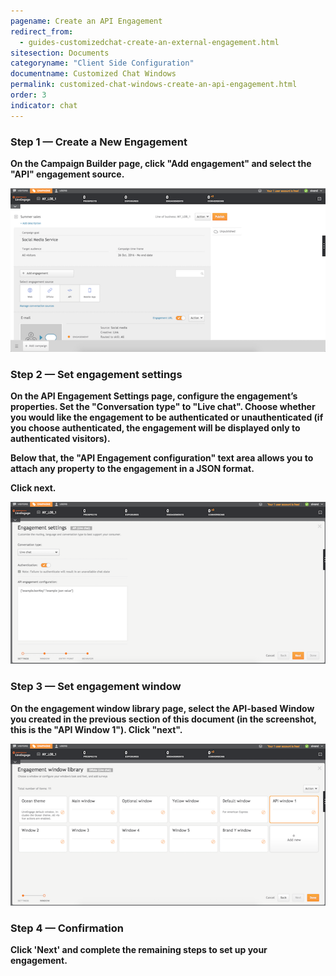 ```yaml
---
pagename: Create an API Engagement
redirect_from:
  - guides-customizedchat-create-an-external-engagement.html
sitesection: Documents
categoryname: "Client Side Configuration"
documentname: Customized Chat Windows
permalink: customized-chat-windows-create-an-api-engagement.html
order: 3
indicator: chat
---
```


### Step 1 — Create a New Engagement

**On the Campaign Builder page, click "Add engagement" and select the "API" engagement source.**

![Customized1](img/customized1.png)

### Step 2 — Set engagement settings

**On the API Engagement Settings page, configure the engagement’s properties. Set the "Conversation type" to "Live chat". Choose whether you would like the engagement to be authenticated or unauthenticated (if you choose authenticated, the engagement will be displayed only to authenticated visitors).**

**Below that, the "API Engagement configuration" text area allows you to attach any property to the engagement in a JSON format.**

**Click next.**

![Customized2](img/customized2.png)

### Step 3 — Set engagement window

**On the engagement window library page, select the API-based Window you created in the previous section of this document (in the screenshot, this is the "API Window 1"). Click "next".**

![Customized3](img/customized3.png)

### Step 4 — Confirmation

**Click 'Next' and complete the remaining steps to set up your engagement.**
